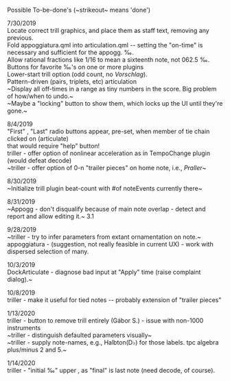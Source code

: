 Possible To-be-done's (~strikeout~ means 'done')

7/30/2019 \
Locate correct trill graphics, and place them as staff text, removing any previous. \
Fold appoggiatura.qml into articulation.qml -- setting the "on-time" is necessary and sufficient for the appogg. ‰. \
Allow rational fractions like 1/16 to mean a sixteenth note, not 062.5 ‰. \
Buttons for favorite ‰'s on one or more plugins \
Lower-start trill option (odd count, no _Vorschlag_). \
Pattern-driven (pairs, triplets, etc) articulation \
~Display all off-times in a range as tiny numbers in the score. Big problem of how/when to undo.~ \
~Maybe a "locking" button to show them, which locks up the UI until they're gone.~

8/4/2019 \
"First" , "Last" radio buttons appear, pre-set, when member of tie chain clicked on (articulate) \
that would require "help" button! \
triller - offer option of nonlinear acceleration as in TempoChange plugin (would defeat decode) \
~triller - offer option of 0-n "trailer pieces" on home note, i.e., *Praller*~

8/30/2019 \
~Initialize trill plugin beat-count with #of noteEvents currently there~

8/31/2019 \
~Appogg - don't disqualify because of main note overlap - detect and report and allow editing it.~ 3.1

9/28/2019 \
~triller - try to infer parameters from extant ornamentation on note.~ \
appoggiatura  - (suggestion, not really feasible in current UX) - work with dispersed selection of many.

10/3/2019 \
DockArticulate - diagnose bad input at "Apply" time (raise complaint dialog).~

10/8/2019 \
triller - make it useful for tied notes -- probably extension of "trailer pieces"

1/13/2020 \
triller - button to remove trill entirely (Gábor S.) - issue with non-1000 instruments \
~triller - distinguish defaulted parameters visually~ \
~triller - supply note-names, e.g., Halbton(D♭) for those labels.  tpc algebra plus/minus 2 and 5.~

1/14/2020 \
triller - "initial ‰" upper , as "final" is last note (need decode, of course).
